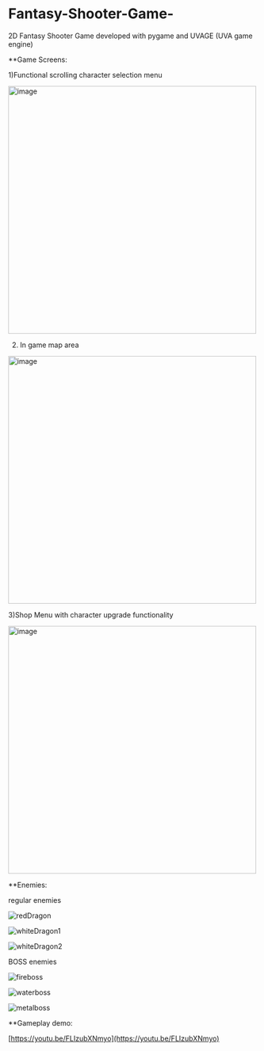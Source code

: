 # Fantasy-Shooter-Game-
2D Fantasy Shooter Game developed with pygame and UVAGE (UVA game engine)

**Game Screens:

1)Functional scrolling character selection menu 

<img width="500" alt="image" src="https://github.com/phongo1/Fantasy-Shooter-Game-/assets/121993449/a31d40df-8335-4ecd-97c7-5aa36ef79b9a">

2) In game map area

<img width="500" alt="image" src="https://github.com/phongo1/Fantasy-Shooter-Game-/assets/121993449/f2068385-5cb0-4735-a105-8fa11f4f8790">


3)Shop Menu with character upgrade functionality

<img width="500" alt="image" src="https://github.com/phongo1/Fantasy-Shooter-Game-/assets/121993449/e6cdeb22-0776-42b1-b264-7975f18409de">

**Enemies:

regular enemies

![redDragon](https://github.com/phongo1/Fantasy-Shooter-Game-/assets/121993449/d23da36d-0a15-4008-905d-c08dd41e275e)

![whiteDragon1](https://github.com/phongo1/Fantasy-Shooter-Game-/assets/121993449/dfeb8607-c482-4420-891c-9888d0e0f98b)

![whiteDragon2](https://github.com/phongo1/Fantasy-Shooter-Game-/assets/121993449/66e66b93-1e9c-4731-a14a-c96a1438ff89)

BOSS enemies

![fireboss](https://github.com/phongo1/Fantasy-Shooter-Game-/assets/121993449/e09f662b-e159-461e-a280-765aa15e8dd8)

![waterboss](https://github.com/phongo1/Fantasy-Shooter-Game-/assets/121993449/afd4b5d1-f3d2-4654-ba46-298a41124120)

![metalboss](https://github.com/phongo1/Fantasy-Shooter-Game-/assets/121993449/de9db230-db58-44ba-8664-f6cd4303496d)

**Gameplay demo:

[https://youtu.be/FLIzubXNmyo](https://youtu.be/FLIzubXNmyo)
